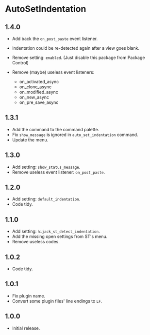 # AutoSetIndentation


## 1.4.0

- Add back the `on_post_paste` event listener.
- Indentation could be re-detected again after a view goes blank.
- Remove setting: `enabled`. (Just disable this package from Package Control)
- Remove (maybe) useless event listeners:

  - on_activated_async
  - on_clone_async
  - on_modified_async
  - on_new_async
  - on_pre_save_async


## 1.3.1

- Add the command to the command palette.
- Fix `show_message` is ignored in `auto_set_indentation` command.
- Update the menu.


## 1.3.0

- Add setting: `show_status_message`.
- Remove useless event listener: `on_post_paste`.


## 1.2.0

- Add setting: `default_indentation`.
- Code tidy.


## 1.1.0

- Add setting: `hijack_st_detect_indentation`.
- Add the missing open settings from ST's menu.
- Remove useless codes.


## 1.0.2

- Code tidy.


## 1.0.1

- Fix plugin name.
- Convert some plugin files' line endings to `LF`.


## 1.0.0

- Initial release.

